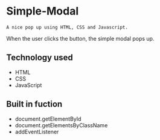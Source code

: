 # Simple-Modal

`A nice pop up using HTML, CSS and Javascript.`

When the user clicks the button, the simple modal pops up.

## Technology used

* HTML
* CSS
* JavaScript

## Built in fuction

* document.getElementById
* document.getElementsByClassName
* addEventListener
